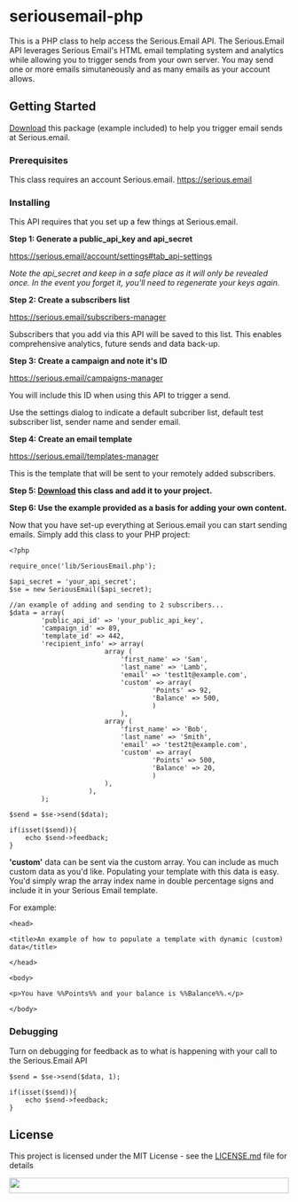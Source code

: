 # seriousemail-php

This is a PHP class to help access the Serious.Email API.  The Serious.Email API leverages Serious Email's HTML email templating system and analytics while allowing you to trigger sends from your own server.  You may send one or more emails simutaneously and as many emails as your account allows.  

## Getting Started

[Download](https://github.com/dommermuth/seriousemail-php/archive/master.zip) this package (example included) to help you trigger email sends at Serious.email.

### Prerequisites

This class requires an account Serious.email.  https://serious.email

### Installing

This API requires that you set up a few things at Serious.email.

**Step 1: Generate a public_api_key and api_secret**

https://serious.email/account/settings#tab_api-settings

*Note the api_secret and keep in a safe place as it will only be revealed once.  In the event you forget it, you'll need to regenerate your keys again.*


**Step 2: Create a subscribers list**

https://serious.email/subscribers-manager

Subscribers that you add via this API will be saved to this list.  This enables comprehensive analytics, future sends and data back-up.


**Step 3: Create a campaign and note it's ID**

https://serious.email/campaigns-manager

You will include this ID when using this API to trigger a send.

Use the settings dialog to indicate a default subcriber list, default test subscriber list, sender name and sender email.


**Step 4: Create an email template**

https://serious.email/templates-manager

This is the template that will be sent to your remotely added subscribers.


**Step 5: [Download](https://github.com/dommermuth/seriousemail-php/archive/master.zip) this class and add it to your project.**



**Step 6: Use the example provided as a basis for adding your own content.**

Now that you have set-up everything at Serious.email you can start sending emails.  Simply add this class to your PHP project:

```
<?php

require_once('lib/SeriousEmail.php');

$api_secret = 'your_api_secret';
$se = new SeriousEmail($api_secret);

//an example of adding and sending to 2 subscribers...
$data = array(
		'public_api_id' => 'your_public_api_key', 
		'campaign_id' => 89,
		'template_id' => 442,
		'recipient_info' => array(		
						array (								
							'first_name' => 'Sam',
							'last_name' => 'Lamb',
							'email' => 'test1t@example.com',
							'custom' => array(
									'Points' => 92,
									'Balance' => 500,
									)	
							),								
						array (								
							'first_name' => 'Bob',
							'last_name' => 'Smith',
							'email' => 'test2t@example.com',
							'custom' => array(
									'Points' => 500,
									'Balance' => 20,
									)
						),							
					),
	    );

$send = $se->send($data);

if(isset($send)){
	echo $send->feedback;
}
```
**'custom'** data can be sent via the custom array.  You can include as much custom data as you'd like.  Populating your template with this data is easy.  You'd simply wrap the array index name in double percentage signs and include it in your Serious Email template.

For example:

```
<head>

<title>An example of how to populate a template with dynamic (custom) data</title>

</head>

<body>

<p>You have %%Points%% and your balance is %%Balance%%.</p>

</body>

```

### Debugging

Turn on debugging for feedback as to what is happening with your call to the Serious.Email API

```
$send = $se->send($data, 1);

if(isset($send)){
    echo $send->feedback;
}

```

## License

This project is licensed under the MIT License - see the [LICENSE.md](LICENSE.md) file for details

<a href="https://serious.email">
  <img src="https://serious.email/images/logo.svg" width="100%" height="28">
</a>


